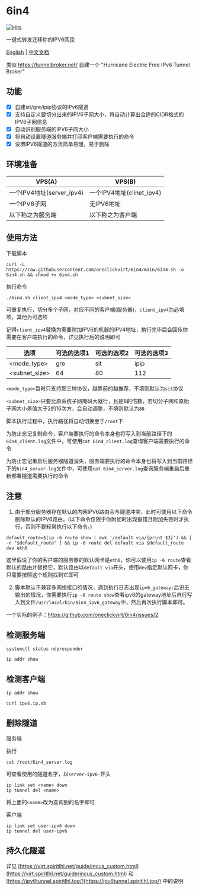 # 6in4

[![Hits](https://hits.seeyoufarm.com/api/count/incr/badge.svg?url=https%3A%2F%2Fgithub.com%2Foneclickvirt%2F6in4&count_bg=%2379C83D&title_bg=%23555555&icon=&icon_color=%23E7E7E7&title=hits&edge_flat=false)](https://hits.seeyoufarm.com)

一键式转发迁移你的IPV6网段

[English](README.md) | [中文文档](README_zh.md)

类似 https://tunnelbroker.net/ 自建一个 "Hurricane Electric Free IPv6 Tunnel Broker"

## 功能

- [x] 自建sit/gre/ipip协议的IPv6隧道
- [x] 支持自定义要切分出来的IPV6子网大小，将自动计算出合适的CIDR格式的IPV6子网信息
- [x] 自动识别服务端的IPV6子网大小
- [x] 将自动设置隧道服务端并打印客户端需要执行的命令
- [x] 设置IPV6隧道的方法简单易懂，易于删除

## 环境准备

| VPS(A) | VPS(B) |
|--------|--------|
| 一个IPV4地址(server_ipv4) | 一个IPV4地址(clinet_ipv4) |
| 一个IPV6子网 | 无IPV6地址 |
| 以下称之为服务端 | 以下称之为客户端 |

## 使用方法

下载脚本

```
curl -L https://raw.githubusercontent.com/oneclickvirt/6in4/main/6in4.sh -o 6in4.sh && chmod +x 6in4.sh
```

执行命令

```
./6in4.sh client_ipv4 <mode_type> <subnet_size> 
```

可重复执行，切分多个子网，对应不同的客户端(服务器)，```client_ipv4```为必填项，其他为可选项

记得```client_ipv4```替换为需要附加IPV6的机器的IPV4地址，执行完毕后会回传你需要在客户端执行的命令，详见执行后的说明即可

| 选项 | 可选的选项1 | 可选的选项2 | 可选的选项3 |
|--------|--------|--------|--------|
| <mode_type> | gre | sit | ipip |
| <subnet_size> | 64 | 80 | 112 |

```<mode_type>```暂时只支持那三种协议，越靠前的越推荐，不填则默认为```sit```协议

```<subnet_size>```只要比原系统子网掩码大就行，且是8的倍数，若切分子网和原始子网大小差值大于2的16次方，会自动调整，不填则默认为```80```

脚本执行过程中，执行路径将自动切换至于```/root```下

为防止忘记复制命令，客户端要执行的命令本身也将写入到当前路径下的```6in4_client.log```文件中，可使用```cat 6in4_client.log```查询客户端需要执行的命令

为防止忘记重启后服务器隧道消失，服务端要执行的命令本身也将写入到当前路径下的```6in4_server.log```文件中，可使用```cat 6in4_server.log```查询服务端重启后重新部署隧道需要执行的命令

## 注意

1. 由于部分服务器存在默认的内网IPV6路由会与隧道冲突，此时可使用以下命令删除默认的IPV6路由。(以下命令仅限于你附加时出现报错且附加失败时才执行，否则不要轻易执行以下命令。)

```
default_route=$(ip -6 route show | awk '/default via/{print $3}') && [ -n "$default_route" ] && ip -6 route del default via $default_route dev eth0
```

这里假设了你的客户端的服务器的默认网卡是```eth0```，你可以使用```ip -6 route```查看默认的路由并替换它，默认路由以```default via```开头，使用```dev```指定默认网卡，你只需要按照这个规则找到它即可

2. 脚本默认不兼容多网络接口的情况，遇到执行日志出现```ipv6_gateway:```后识无输出的情况，你需要执行```ip -6 route show```查看ipv6的gateway地址后自行写入到文件```/usr/local/bin/6in4_ipv6_gateway```中，然后再次执行脚本即可。

一个实际的例子：https://github.com/oneclickvirt/6in4/issues/2

## 检测服务端

```
systemctl status ndpresponder
```

```
ip addr show
```

## 检测客户端

```
ip addr show
```

```
curl ipv6.ip.sb
```

## 删除隧道

服务端

执行

```
cat /root/6in4_server.log
```

可查看使用的隧道名字，以```server-ipv6-```开头

```
ip link set <name> down
ip tunnel del <name>
```

将上面的```<name>```改为查询到的名字即可

客户端

```
ip link set user-ipv6 down
ip tunnel del user-ipv6
```

## 持久化隧道

详见 [https://virt.spiritlhl.net/guide/incus_custom.html](https://virt.spiritlhl.net/guide/incus_custom.html) 和 [https://ipv6tunnel.spiritlhl.top/](https://ipv6tunnel.spiritlhl.top/) 中的说明
